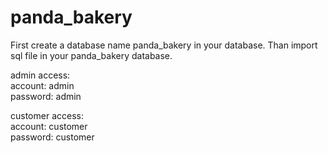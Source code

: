 # panda_bakery
First create a database name panda_bakery in your database. Than import sql file in your panda_bakery database. <br/>

admin access: <br/>
account: admin <br/>
password: admin <br/>

customer access: <br/>
account: customer <br/>
password: customer <br/>
